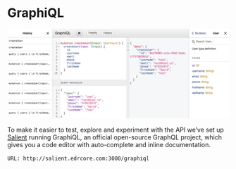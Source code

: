# GraphiQL

![GraphiQL](./1_P4oZHiCMf_6aTVFOuxlMbw.png)

To make it easier to test, explore and experiment with the API we’ve set up [Salient](http://salient.edrcore.com:3000/graphiql) running GraphiQL, an official open-source GraphQL project, which gives you a code editor with auto-complete and inline documentation.

```
URL: http://salient.edrcore.com:3000/graphiql
```